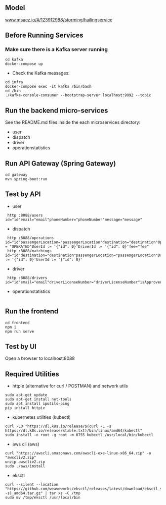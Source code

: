 # 

## Model
www.msaez.io/#/123912988/storming/hailingservice

## Before Running Services
### Make sure there is a Kafka server running
```
cd kafka
docker-compose up
```
- Check the Kafka messages:
```
cd infra
docker-compose exec -it kafka /bin/bash
cd /bin
./kafka-console-consumer --bootstrap-server localhost:9092 --topic
```

## Run the backend micro-services
See the README.md files inside the each microservices directory:

- user
- dispatch
- driver
- operationstatistics


## Run API Gateway (Spring Gateway)
```
cd gateway
mvn spring-boot:run
```

## Test by API
- user
```
 http :8088/users id="id"email="email"phoneNumber="phoneNumber"message="message"
```
- dispatch
```
 http :8088/operations id="id"passengerLocation="passengerLocation"destination="destination"OperationStatus = "OPERATED"UserId := '{"id": 0}'DriverId := '{"id": 0}'fee="fee"
 http :8088/matchings id="id"destination="destination"passengerLocation="passengerLocation"DriverId := '{"id": 0}'UserId := '{"id": 0}'
```
- driver
```
 http :8088/drivers id="id"email="email"driverLicenseNumber="driverLicenseNumber"isApproved="isApproved"isHailing="isHailing"driverLocation="driverLocation"operationRequestForm="operationRequestForm"operationInfo="operationInfo"
```
- operationstatistics
```
```


## Run the frontend
```
cd frontend
npm i
npm run serve
```

## Test by UI
Open a browser to localhost:8088

## Required Utilities

- httpie (alternative for curl / POSTMAN) and network utils
```
sudo apt-get update
sudo apt-get install net-tools
sudo apt install iputils-ping
pip install httpie
```

- kubernetes utilities (kubectl)
```
curl -LO "https://dl.k8s.io/release/$(curl -L -s https://dl.k8s.io/release/stable.txt)/bin/linux/amd64/kubectl"
sudo install -o root -g root -m 0755 kubectl /usr/local/bin/kubectl
```

- aws cli (aws)
```
curl "https://awscli.amazonaws.com/awscli-exe-linux-x86_64.zip" -o "awscliv2.zip"
unzip awscliv2.zip
sudo ./aws/install
```

- eksctl 
```
curl --silent --location "https://github.com/weaveworks/eksctl/releases/latest/download/eksctl_$(uname -s)_amd64.tar.gz" | tar xz -C /tmp
sudo mv /tmp/eksctl /usr/local/bin
```
